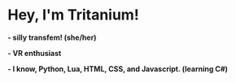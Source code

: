 # Hey, I'm Tritanium!
**- silly transfem! (she/her)**

**- VR enthusiast**

**- I know, Python, Lua, HTML, CSS, and Javascript. (learning C#)**
